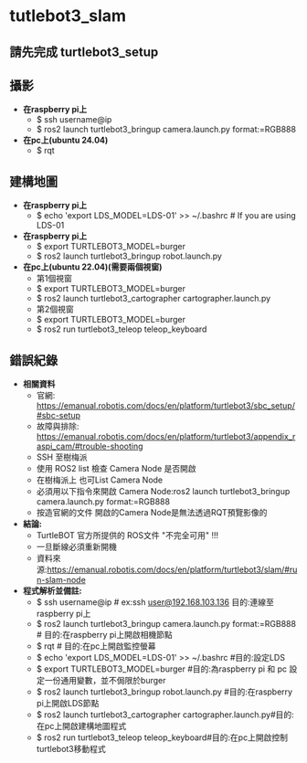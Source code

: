# tutlebot3_slam
## 請先完成 turtlebot3_setup
## 攝影
* **在raspberry pi上**
    * $ ssh username@ip 
    * $ ros2 launch turtlebot3_bringup camera.launch.py format:=RGB888
* **在pc上(ubuntu 24.04)**
    * $ rqt
## 建構地圖
* **在raspberry pi上**
    * $ echo 'export LDS_MODEL=LDS-01' >> ~/.bashrc # If you are using LDS-01
* **在raspberry pi上**
    * $ export TURTLEBOT3_MODEL=burger
    * $ ros2 launch turtlebot3_bringup robot.launch.py
* **在pc上(ubuntu 22.04)(需要兩個視窗)**
    * 第1個視窗
    * $ export TURTLEBOT3_MODEL=burger
    * $ ros2 launch turtlebot3_cartographer cartographer.launch.py
    * 第2個視窗
    * $ export TURTLEBOT3_MODEL=burger
    * $ ros2 run turtlebot3_teleop teleop_keyboard
## 錯誤紀錄
* **相關資料**
    * 官網: https://emanual.robotis.com/docs/en/platform/turtlebot3/sbc_setup/#sbc-setup
    * 故障與排除: https://emanual.robotis.com/docs/en/platform/turtlebot3/appendix_raspi_cam/#trouble-shooting
    * SSH 至樹梅派
    * 使用 ROS2 list 檢查 Camera Node 是否開啟
    * 在樹梅派上 也可List Camera Node
    * 必須用以下指令來開啟 Camera Node:ros2 launch turtlebot3_bringup camera.launch.py format:=RGB888
    * 按造官網的文件 開啟的Camera Node是無法透過RQT預覽影像的
* **結論:**
    * TurtleBOT 官方所提供的 ROS文件 "不完全可用" !!!
    * 一旦斷線必須重新開機
    * 資料來源:https://emanual.robotis.com/docs/en/platform/turtlebot3/slam/#run-slam-node
* **程式解析並備註:**
    * $ ssh username@ip # ex:ssh user@192.168.103.136 目的:連線至raspberry pi上
    * $ ros2 launch turtlebot3_bringup camera.launch.py format:=RGB888 # 目的:在raspberry pi上開啟相機節點
    * $ rqt # 目的:在pc上開啟監控螢幕
    * $ echo 'export LDS_MODEL=LDS-01' >> ~/.bashrc #目的:設定LDS
    * $ export TURTLEBOT3_MODEL=burger #目的:為raspberry pi 和 pc 設定一份通用變數，並不侷限於burger
    * $ ros2 launch turtlebot3_bringup robot.launch.py #目的:在raspberry pi上開啟LDS節點
    * $ ros2 launch turtlebot3_cartographer cartographer.launch.py#目的:在pc上開啟建構地圖程式
    * $ ros2 run turtlebot3_teleop teleop_keyboard#目的:在pc上開啟控制turtlebot3移動程式

  
  



















